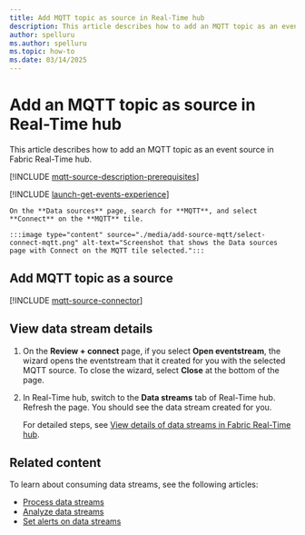 ```yaml
---
title: Add MQTT topic as source in Real-Time hub
description: This article describes how to add an MQTT topic as an event source in Fabric Real-Time hub.
author: spelluru
ms.author: spelluru
ms.topic: how-to
ms.date: 03/14/2025
---
```


# Add an MQTT topic as source in Real-Time hub
This article describes how to add an MQTT topic as an event source in Fabric Real-Time hub. 

[!INCLUDE [mqtt-source-description-prerequisites](../real-time-intelligence/event-streams/includes/mqtt-source-description-prerequisites.md)]

[!INCLUDE [launch-get-events-experience](./includes/launch-get-events-experience.md)]

    On the **Data sources** page, search for **MQTT**, and select **Connect** on the **MQTT** tile. 

    :::image type="content" source="./media/add-source-mqtt/select-connect-mqtt.png" alt-text="Screenshot that shows the Data sources page with Connect on the MQTT tile selected.":::

## Add MQTT topic as a source

[!INCLUDE [mqtt-source-connector](../real-time-intelligence/event-streams/includes/mqtt-source-connector.md)]

## View data stream details

1. On the **Review + connect** page, if you select **Open eventstream**, the wizard opens the eventstream that it created for you with the selected MQTT source. To close the wizard, select **Close** at the bottom of the page. 
1. In Real-Time hub, switch to the **Data streams** tab of Real-Time hub. Refresh the page. You should see the data stream created for you.

    For detailed steps, see [View details of data streams in Fabric Real-Time hub](view-data-stream-details.md).
 
## Related content
To learn about consuming data streams, see the following articles:

- [Process data streams](process-data-streams-using-transformations.md)
- [Analyze data streams](analyze-data-streams-using-kql-table-queries.md)
- [Set alerts on data streams](set-alerts-data-streams.md)
